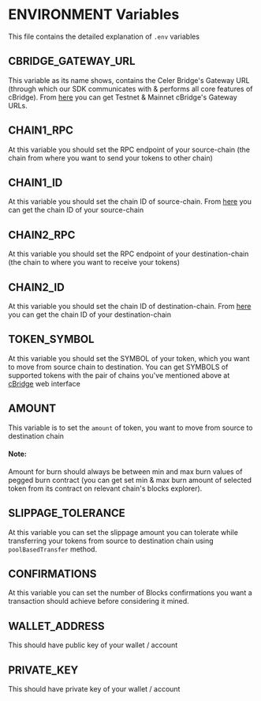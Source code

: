 # ENVIRONMENT Variables
This file contains the detailed explanation of `.env` variables

## CBRIDGE_GATEWAY_URL
This variable as its name shows, contains the Celer Bridge's Gateway URL (through which our SDK communicates with & performs all core features of cBridge).
From [here](https://cbridge-docs.celer.network/developer/cbridge-sdk#cbridge-testnet-endpoint) you can get Testnet & Mainnet cBridge's Gateway URLs.
## CHAIN1_RPC
At this variable you should set the RPC endpoint of your source-chain (the chain from where you want to send your tokens to other chain)
## CHAIN1_ID
At this variable you should set the chain ID of source-chain. From [here](https://chainlist.org) you can get the chain ID of your source-chain
## CHAIN2_RPC
At this variable you should set the RPC endpoint of your destination-chain (the chain to where you want to receive your tokens)
## CHAIN2_ID
At this variable you should set the chain ID of destination-chain. From [here](https://chainlist.org) you can get the chain ID of your destination-chain
## TOKEN_SYMBOL
At this variable you should set the SYMBOL of your token, which you want to move from source chain to destination.
You can get SYMBOLS of supported tokens with the pair of chains you've mentioned above at [cBridge](https://test-cbridge-v2.celer.network/5/71401/USDC) web interface
## AMOUNT
This variable is to set the `amount` of token, you want to move from source to destination chain
#### Note:
Amount for burn should always be between min and max burn values of pegged burn contract (you can get set min & max burn amount of selected token from its contract on relevant chain's blocks explorer).
## SLIPPAGE_TOLERANCE
At this variable you can set the slippage amount you can tolerate while transferring your tokens from source to destination chain using `poolBasedTransfer` method.
## CONFIRMATIONS
At this variable you can set the number of Blocks confirmations you want a transaction should achieve before considering it mined.
## WALLET_ADDRESS
This should have public key of your wallet / account
## PRIVATE_KEY
This should have private key of your wallet / account
